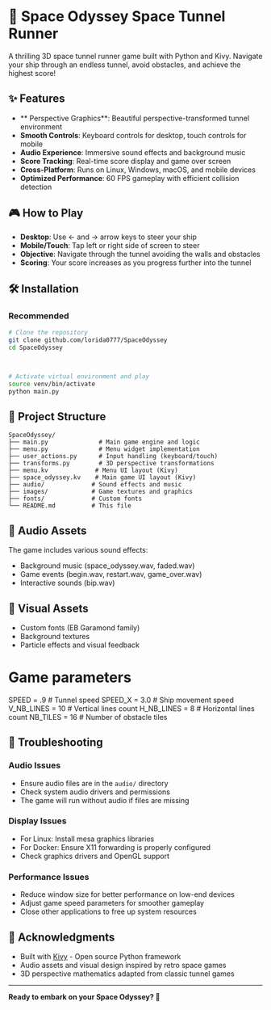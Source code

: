 # 🚀 Space Odyssey  Space Tunnel Runner

A thrilling 3D space tunnel runner game built with Python and Kivy. Navigate your ship through an endless tunnel, avoid obstacles, and achieve the highest score!

## ✨ Features

- ** Perspective Graphics**: Beautiful perspective-transformed tunnel environment
- **Smooth Controls**: Keyboard controls for desktop, touch controls for mobile
- **Audio Experience**: Immersive sound effects and background music
- **Score Tracking**: Real-time score display and game over screen
- **Cross-Platform**: Runs on Linux, Windows, macOS, and mobile devices
- **Optimized Performance**: 60 FPS gameplay with efficient collision detection

## 🎮 How to Play

- **Desktop**: Use ← and → arrow keys to steer your ship
- **Mobile/Touch**: Tap left or right side of screen to steer
- **Objective**: Navigate through the tunnel avoiding the walls and obstacles
- **Scoring**: Your score increases as you progress further into the tunnel

## 🛠️ Installation 

###  Recommended

```bash
# Clone the repository
git clone github.com/lorida0777/SpaceOdyssey
cd SpaceOdyssey



# Activate virtual environment and play
source venv/bin/activate
python main.py
```


## 📁 Project Structure

```
SpaceOdyssey/
├── main.py              # Main game engine and logic
├── menu.py              # Menu widget implementation
├── user_actions.py      # Input handling (keyboard/touch)
├── transforms.py        # 3D perspective transformations
├── menu.kv             # Menu UI layout (Kivy)
├── space_odyssey.kv    # Main game UI layout (Kivy)
├── audio/             # Sound effects and music
├── images/            # Game textures and graphics
├── fonts/             # Custom fonts
└── README.md          # This file
```

## 🎵 Audio Assets

The game includes various sound effects:
- Background music (space_odyssey.wav, faded.wav)
- Game events (begin.wav, restart.wav, game_over.wav)
- Interactive sounds (bip.wav)

## 🎨 Visual Assets

- Custom fonts (EB Garamond family)
- Background textures
- Particle effects and visual feedback


# Game parameters
SPEED = .9              # Tunnel speed
SPEED_X = 3.0          # Ship movement speed
V_NB_LINES = 10        # Vertical lines count
H_NB_LINES = 8         # Horizontal lines count
NB_TILES = 16          # Number of obstacle tiles


## 🐛 Troubleshooting

### Audio Issues
- Ensure audio files are in the `audio/` directory
- Check system audio drivers and permissions
- The game will run without audio if files are missing

### Display Issues
- For Linux: Install mesa graphics libraries
- For Docker: Ensure X11 forwarding is properly configured
- Check graphics drivers and OpenGL support

### Performance Issues
- Reduce window size for better performance on low-end devices
- Adjust game speed parameters for smoother gameplay
- Close other applications to free up system resources


## 🙏 Acknowledgments

- Built with [Kivy](https://kivy.org/) - Open source Python framework
- Audio assets and visual design inspired by retro space games
- 3D perspective mathematics adapted from classic tunnel games

---

**Ready to embark on your Space Odyssey? 🚀**
